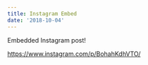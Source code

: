 ```yaml
---
title: Instagram Embed
date: '2018-10-04'
---
```


Embedded Instagram post!

https://www.instagram.com/p/BohahKdhVTO/
